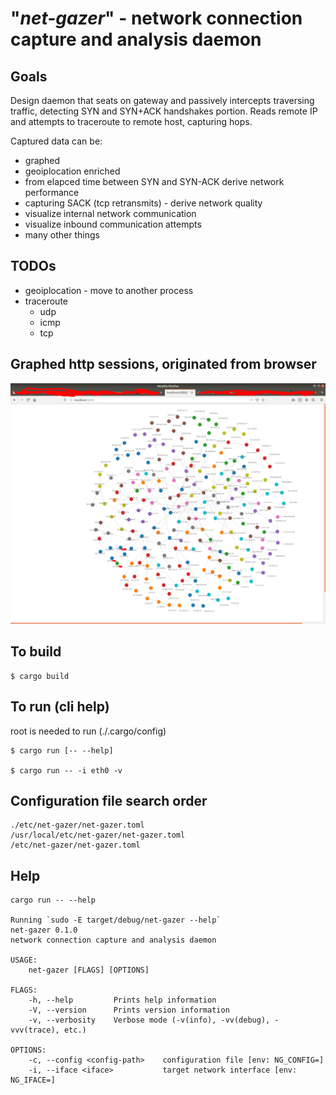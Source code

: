 

# "_net-gazer_" - network connection capture and analysis daemon 

## Goals
Design daemon that seats on gateway and passively intercepts traversing traffic, detecting SYN and SYN+ACK handshakes portion. Reads remote IP and attempts to traceroute to remote host, capturing hops.  

Captured data can be:
+ graphed
+ geoiplocation enriched
+ from elapced time between SYN and SYN-ACK derive network performance
+ capturing SACK (tcp retransmits) - derive network quality
+ visualize internal network communication
+ visualize inbound communication attempts
+ many other things

## TODOs
+ geoiplocation - move to another process
+ traceroute  
  + udp
  + icmp
  + tcp


## Graphed http sessions, originated from browser
![Graphed http sessions originated from my workstation](./docs/graphed-session.png)

## To build
```
$ cargo build 
```

## To run (cli help)
root is needed to run (./.cargo/config)
```
$ cargo run [-- --help]

$ cargo run -- -i eth0 -v

```

## Configuration file search order
```
./etc/net-gazer/net-gazer.toml
/usr/local/etc/net-gazer/net-gazer.toml
/etc/net-gazer/net-gazer.toml
```

## Help
```
cargo run -- --help

Running `sudo -E target/debug/net-gazer --help`
net-gazer 0.1.0
network connection capture and analysis daemon

USAGE:
    net-gazer [FLAGS] [OPTIONS]

FLAGS:
    -h, --help         Prints help information
    -V, --version      Prints version information
    -v, --verbosity    Verbose mode (-v(info), -vv(debug), -vvv(trace), etc.)

OPTIONS:
    -c, --config <config-path>    configuration file [env: NG_CONFIG=]
    -i, --iface <iface>           target network interface [env: NG_IFACE=]
